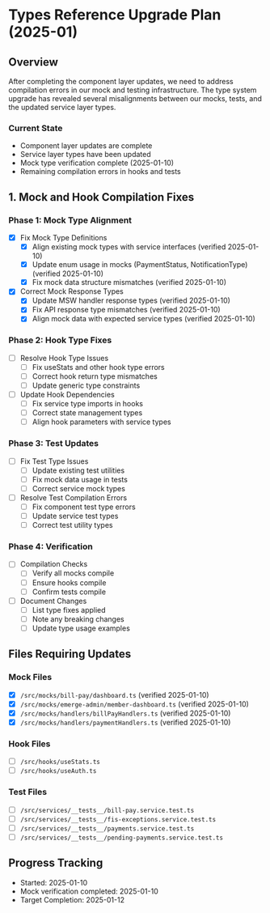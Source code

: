 # Types Reference Upgrade Plan (2025-01)

## Overview
After completing the component layer updates, we need to address compilation errors in our mock and testing infrastructure. The type system upgrade has revealed several misalignments between our mocks, tests, and the updated service layer types.

### Current State
- Component layer updates are complete
- Service layer types have been updated
- Mock type verification complete (2025-01-10)
- Remaining compilation errors in hooks and tests

## 1. Mock and Hook Compilation Fixes

### Phase 1: Mock Type Alignment 
- [x] Fix Mock Type Definitions
  - [x] Align existing mock types with service interfaces (verified 2025-01-10)
  - [x] Update enum usage in mocks (PaymentStatus, NotificationType) (verified 2025-01-10)
  - [x] Fix mock data structure mismatches (verified 2025-01-10)

- [x] Correct Mock Response Types
  - [x] Update MSW handler response types (verified 2025-01-10)
  - [x] Fix API response type mismatches (verified 2025-01-10)
  - [x] Align mock data with expected service types (verified 2025-01-10)

### Phase 2: Hook Type Fixes
- [ ] Resolve Hook Type Issues
  - [ ] Fix useStats and other hook type errors
  - [ ] Correct hook return type mismatches
  - [ ] Update generic type constraints

- [ ] Update Hook Dependencies
  - [ ] Fix service type imports in hooks
  - [ ] Correct state management types
  - [ ] Align hook parameters with service types

### Phase 3: Test Updates
- [ ] Fix Test Type Issues
  - [ ] Update existing test utilities
  - [ ] Fix mock data usage in tests
  - [ ] Correct service mock types

- [ ] Resolve Test Compilation Errors
  - [ ] Fix component test type errors
  - [ ] Update service test types
  - [ ] Correct test utility types

### Phase 4: Verification
- [ ] Compilation Checks
  - [ ] Verify all mocks compile
  - [ ] Ensure hooks compile
  - [ ] Confirm tests compile

- [ ] Document Changes
  - [ ] List type fixes applied
  - [ ] Note any breaking changes
  - [ ] Update type usage examples

## Files Requiring Updates

### Mock Files 
- [x] `/src/mocks/bill-pay/dashboard.ts` (verified 2025-01-10)
- [x] `/src/mocks/emerge-admin/member-dashboard.ts` (verified 2025-01-10)
- [x] `/src/mocks/handlers/billPayHandlers.ts` (verified 2025-01-10)
- [x] `/src/mocks/handlers/paymentHandlers.ts` (verified 2025-01-10)

### Hook Files
- [ ] `/src/hooks/useStats.ts`
- [ ] `/src/hooks/useAuth.ts`

### Test Files
- [ ] `/src/services/__tests__/bill-pay.service.test.ts`
- [ ] `/src/services/__tests__/fis-exceptions.service.test.ts`
- [ ] `/src/services/__tests__/payments.service.test.ts`
- [ ] `/src/services/__tests__/pending-payments.service.test.ts`

## Progress Tracking
- Started: 2025-01-10
- Mock verification completed: 2025-01-10
- Target Completion: 2025-01-12
